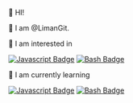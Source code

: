 👋 HI!

👋 I am @LimanGit.

🤩 I am interested in

[![Javascript Badge](https://img.shields.io/badge/-JavaScript-F0DB4F?style=for-the-badge&labelColor=black&logo=javascript&logoColor=F0DB4F)](#)
[![Bash Badge](https://img.shields.io/badge/Bash-Learning%20bash-success?style=for-the-badge&logo=gnubash&labelColor=black&logoColor=FFFFFF)](#)

📖 I am currently learning

[![Javascript Badge](https://img.shields.io/badge/-Learning%20JavaScript-F0DB4F?style=for-the-badge&logo=javascript&labelColor=black&logoColor=F0DB4F)](#)
[![Bash Badge](https://img.shields.io/badge/-Learning%20bash-FFFFFF?style=for-the-badge&logo=gnubash&labelColor=black)](#)
